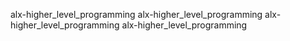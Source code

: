 alx-higher_level_programming
alx-higher_level_programming
alx-higher_level_programming
alx-higher_level_programming
